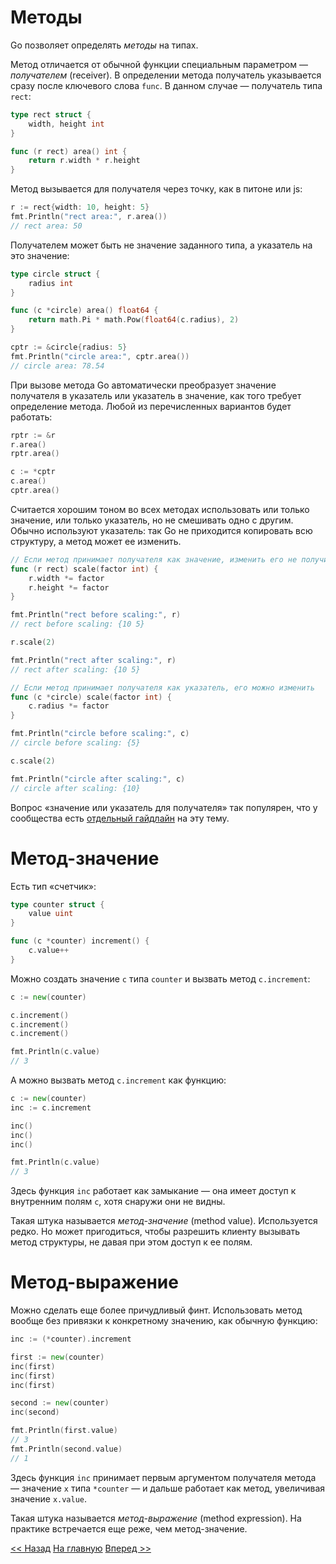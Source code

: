 # Методы

Go позволяет определять *методы* на типах.

Метод отличается от обычной функции специальным параметром — *получателем* (receiver). В определении метода получатель указывается сразу после ключевого слова `func`. В данном случае — получатель типа `rect`:

```go
type rect struct {
    width, height int
}

func (r rect) area() int {
    return r.width * r.height
}
```

Метод вызывается для получателя через точку, как в питоне или js:

```go
r := rect{width: 10, height: 5}
fmt.Println("rect area:", r.area())
// rect area: 50
```

Получателем может быть не значение заданного типа, а указатель на это значение:

```go
type circle struct {
    radius int
}

func (c *circle) area() float64 {
    return math.Pi * math.Pow(float64(c.radius), 2)
}

cptr := &circle{radius: 5}
fmt.Println("circle area:", cptr.area())
// circle area: 78.54
```

При вызове метода Go автоматически преобразует значение получателя в указатель или указатель в значение, как того требует определение метода. Любой из перечисленных вариантов будет работать:

```go
rptr := &r
r.area()
rptr.area()

c := *cptr
c.area()
cptr.area()
```

Считается хорошим тоном во всех методах использовать или только значение, или только указатель, но не смешивать одно с другим. Обычно используют указатель: так Go не приходится копировать всю структуру, а метод может ее изменить.

```go
// Если метод принимает получателя как значение, изменить его не получится
func (r rect) scale(factor int) {
    r.width *= factor
    r.height *= factor
}

fmt.Println("rect before scaling:", r)
// rect before scaling: {10 5}

r.scale(2)

fmt.Println("rect after scaling:", r)
// rect after scaling: {10 5}
```

```go
// Если метод принимает получателя как указатель, его можно изменить
func (c *circle) scale(factor int) {
    c.radius *= factor
}

fmt.Println("circle before scaling:", c)
// circle before scaling: {5}

c.scale(2)

fmt.Println("circle after scaling:", c)
// circle after scaling: {10}
```

Вопрос «значение или указатель для получателя» так популярен, что у сообщества есть [отдельный гайдлайн](https://github.com/golang/go/wiki/CodeReviewComments#receiver-type) на эту тему.

# Метод-значение

Есть тип «счетчик»:

```go
type counter struct {
    value uint
}

func (c *counter) increment() {
    c.value++
}
```

Можно создать значение `c` типа `counter` и вызвать метод `c.increment`:

```go
c := new(counter)

c.increment()
c.increment()
c.increment()

fmt.Println(c.value)
// 3
```

А можно вызвать метод `c.increment` как функцию:

```go
c := new(counter)
inc := c.increment

inc()
inc()
inc()

fmt.Println(c.value)
// 3
```

Здесь функция `inc` работает как замыкание — она имеет доступ к внутренним полям `c`, хотя снаружи они не видны.

Такая штука называется *метод-значение* (method value). Используется редко. Но может пригодиться, чтобы разрешить клиенту вызывать метод структуры, не давая при этом доступ к ее полям.

# Метод-выражение

Можно сделать еще более причудливый финт. Использовать метод вообще без привязки к конкретному значению, как обычную функцию:

```go
inc := (*counter).increment

first := new(counter)
inc(first)
inc(first)
inc(first)

second := new(counter)
inc(second)

fmt.Println(first.value)
// 3
fmt.Println(second.value)
// 1
```

Здесь функция `inc` принимает первым аргументом получателя метода — значение `x` типа `*counter` — и дальше работает как метод, увеличивая значение `x.value`.

Такая штука называется *метод-выражение* (method expression). На практике встречается еще реже, чем метод-значение.

[<< Назад](struct.md) [На главную](content.md) [Вперед >>](defined-types.md)